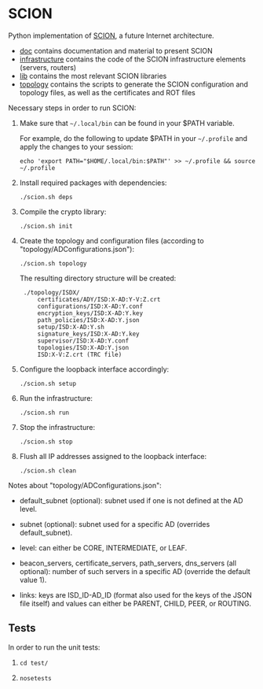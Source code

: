 SCION
=====

Python implementation of [SCION](http://www.netsec.ethz.ch/research/SCION), a future Internet architecture.

* [doc](/doc) contains documentation and material to present SCION
* [infrastructure](/infrastructure) contains the code of the SCION infrastructure elements (servers, routers)
* [lib](/lib) contains the most relevant SCION libraries
* [topology](/topology) contains the scripts to generate the SCION configuration and topology files, as well as the certificates and ROT files

Necessary steps in order to run SCION:

1. Make sure that `~/.local/bin` can be found in your $PATH variable. 

	For example, do the following to update $PATH in your `~/.profile` and apply the changes to your session:

	`echo 'export PATH="$HOME/.local/bin:$PATH"' >> ~/.profile && source ~/.profile`
	
2. Install required packages with dependencies:

	`./scion.sh deps`

3. Compile the crypto library:

	`./scion.sh init`

4. Create the topology and configuration files (according to "topology/ADConfigurations.json"):

	`./scion.sh topology`

	The resulting directory structure will be created:

		./topology/ISDX/
			certificates/ADY/ISD:X-AD:Y-V:Z.crt
			configurations/ISD:X-AD:Y.conf
			encryption_keys/ISD:X-AD:Y.key
			path_policies/ISD:X-AD:Y.json
			setup/ISD:X-AD:Y.sh
			signature_keys/ISD:X-AD:Y.key
			supervisor/ISD:X-AD:Y.conf
			topologies/ISD:X-AD:Y.json
			ISD:X-V:Z.crt (TRC file)

5. Configure the loopback interface accordingly:

 	`./scion.sh setup`

6. Run the infrastructure:

	`./scion.sh run`

7. Stop the infrastructure:

	`./scion.sh stop`

8. Flush all IP addresses assigned to the loopback interface:

	`./scion.sh clean`


Notes about "topology/ADConfigurations.json":

* default_subnet (optional): subnet used if one is not defined at the AD level.

* subnet (optional): subnet used for a specific AD (overrides default_subnet).

* level: can either be CORE, INTERMEDIATE, or LEAF.

* beacon_servers, certificate_servers, path_servers, dns_servers (all optional): number of such servers in a specific AD (override the default value 1).

* links: keys are ISD_ID-AD_ID (format also used for the keys of the JSON file itself) and values can either be PARENT, CHILD, PEER, or ROUTING.
 
## Tests

In order to run the unit tests:

1. `cd test/`

2. `nosetests`

